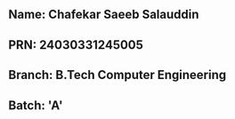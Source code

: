 ## Name: Chafekar Saeeb Salauddin
## PRN: 24030331245005
## Branch: B.Tech Computer Engineering
## Batch: 'A'
